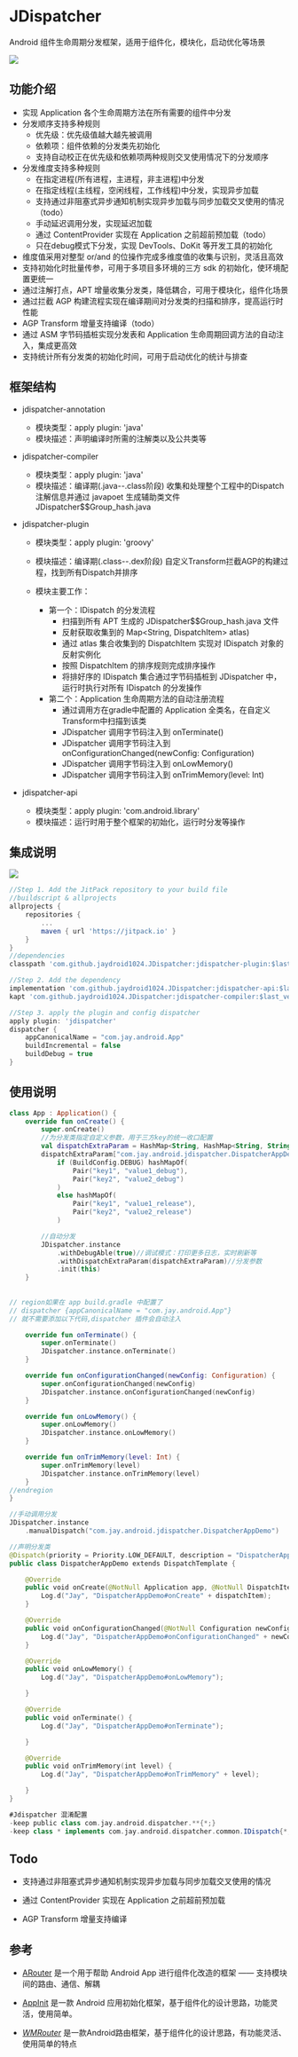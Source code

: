 # JDispatcher
Android 组件生命周期分发框架，适用于组件化，模块化，启动优化等场景

![](https://raw.githubusercontent.com/jaydroid1024/jay_image_repo/main/img/20210729184216.png)


## 功能介绍

- 实现 Application 各个生命周期方法在所有需要的组件中分发
- 分发顺序支持多种规则
  - 优先级：优先级值越大越先被调用
  - 依赖项：组件依赖的分发类先初始化
  - 支持自动校正在优先级和依赖项两种规则交叉使用情况下的分发顺序
- 分发维度支持多种规则
  - 在指定进程(所有进程，主进程，非主进程)中分发
  - 在指定线程(主线程，空闲线程，工作线程)中分发，实现异步加载
  - 支持通过非阻塞式异步通知机制实现异步加载与同步加载交叉使用的情况（todo）
  - 手动延迟调用分发，实现延迟加载
  - 通过 ContentProvider 实现在 Application 之前超前预加载（todo）
  - 只在debug模式下分发，实现 DevTools、DoKit 等开发工具的初始化
- 维度值采用对整型 or/and 的位操作完成多维度值的收集与识别，灵活且高效
- 支持初始化时批量传参，可用于多项目多环境的三方 sdk 的初始化，使环境配置更统一
- 通过注解打点，APT 增量收集分发类，降低耦合，可用于模块化，组件化场景
- 通过拦截 AGP 构建流程实现在编译期间对分发类的扫描和排序，提高运行时性能
- AGP Transform 增量支持编译（todo）
- 通过 ASM 字节码插桩实现分发表和 Application  生命周期回调方法的自动注入，集成更高效
- 支持统计所有分发类的初始化时间，可用于启动优化的统计与排查



## 框架结构

- jdispatcher-annotation
  - 模块类型：apply plugin: 'java'
  - 模块描述：声明编译时所需的注解类以及公共类等

- jdispatcher-compiler
  - 模块类型：apply plugin: 'java'
  - 模块描述：编译期(.java--.class阶段) 收集和处理整个工程中的Dispatch注解信息并通过 javapoet 生成辅助类文件 JDispatcher$$Group_hash.java 

- jdispatcher-plugin

  - 模块类型：apply plugin: 'groovy'

  - 模块描述：编译期(.class--.dex阶段) 自定义Transform拦截AGP的构建过程，找到所有Dispatch并排序

  - 模块主要工作：
    - 第一个：IDispatch 的分发流程
      - 扫描到所有 APT 生成的 JDispatcher$$Group_hash.java 文件
      - 反射获取收集到的 Map<String, DispatchItem> atlas)
      - 通过 atlas 集合收集到的 DispatchItem 实现对 IDispatch 对象的反射实例化
      - 按照 DispatchItem 的排序规则完成排序操作
      - 将排好序的 IDispatch 集合通过字节码插桩到 JDispatcher 中，运行时执行对所有 IDispatch 的分发操作
    - 第二个：Application 生命周期方法的自动注册流程
      - 通过调用方在gradle中配置的 Application 全类名，在自定义Transform中扫描到该类
      - JDispatcher 调用字节码注入到 onTerminate()
      - JDispatcher 调用字节码注入到 onConfigurationChanged(newConfig: Configuration)
      - JDispatcher 调用字节码注入到 onLowMemory()
      - JDispatcher 调用字节码注入到 onTrimMemory(level: Int)
- jdispatcher-api
  - 模块类型：apply plugin: 'com.android.library'
  - 模块描述：运行时用于整个框架的初始化，运行时分发等操作



## 集成说明

[![](https://jitpack.io/v/jaydroid1024/JDispatcher.svg)](https://jitpack.io/#jaydroid1024/JDispatcher)


```groovy
//Step 1. Add the JitPack repository to your build file
//buildscript & allprojects
allprojects {
    repositories {
        ...
        maven { url 'https://jitpack.io' }
    }
}
//dependencies
classpath 'com.github.jaydroid1024.JDispatcher:jdispatcher-plugin:$last_version'

//Step 2. Add the dependency
implementation 'com.github.jaydroid1024.JDispatcher:jdispatcher-api:$last_version'
kapt 'com.github.jaydroid1024.JDispatcher:jdispatcher-compiler:$last_version'

//Step 3. apply the plugin and config dispatcher
apply plugin: 'jdispatcher'
dispatcher {
    appCanonicalName = "com.jay.android.App"
    buildIncremental = false
    buildDebug = true
}

```



## 使用说明

```kotlin
class App : Application() {
    override fun onCreate() {
        super.onCreate()
        //为分发类指定自定义参数，用于三方key的统一收口配置
        val dispatchExtraParam = HashMap<String, HashMap<String, String>>()
        dispatchExtraParam["com.jay.android.jdispatcher.DispatcherAppDemo"] =
            if (BuildConfig.DEBUG) hashMapOf(
                Pair("key1", "value1_debug"),
                Pair("key2", "value2_debug")
            )
            else hashMapOf(
                Pair("key1", "value1_release"),
                Pair("key2", "value2_release")
            )

        //自动分发
        JDispatcher.instance
            .withDebugAble(true)//调试模式：打印更多日志，实时刷新等
            .withDispatchExtraParam(dispatchExtraParam)//分发参数
            .init(this)
    }
  
  
// region如果在 app build.gradle 中配置了
// dispatcher {appCanonicalName = "com.jay.android.App"}
// 就不需要添加以下代码,dispatcher 插件会自动注入

    override fun onTerminate() {
        super.onTerminate()
        JDispatcher.instance.onTerminate()
    }

    override fun onConfigurationChanged(newConfig: Configuration) {
        super.onConfigurationChanged(newConfig)
        JDispatcher.instance.onConfigurationChanged(newConfig)
    }

    override fun onLowMemory() {
        super.onLowMemory()
        JDispatcher.instance.onLowMemory()
    }

    override fun onTrimMemory(level: Int) {
        super.onTrimMemory(level)
        JDispatcher.instance.onTrimMemory(level)
    }
//endregion
}
```



```kotlin
//手动调用分发
JDispatcher.instance
    .manualDispatch("com.jay.android.jdispatcher.DispatcherAppDemo")
```




```kotlin
//声明分发类
@Dispatch(priority = Priority.LOW_DEFAULT, description = "DispatcherAppDemo")
public class DispatcherAppDemo extends DispatchTemplate {

    @Override
    public void onCreate(@NotNull Application app, @NotNull DispatchItem dispatchItem) {
        Log.d("Jay", "DispatcherAppDemo#onCreate" + dispatchItem);
    }

    @Override
    public void onConfigurationChanged(@NotNull Configuration newConfig) {
        Log.d("Jay", "DispatcherAppDemo#onConfigurationChanged" + newConfig);
    }

    @Override
    public void onLowMemory() {
        Log.d("Jay", "DispatcherAppDemo#onLowMemory");

    }

    @Override
    public void onTerminate() {
        Log.d("Jay", "DispatcherAppDemo#onTerminate");

    }

    @Override
    public void onTrimMemory(int level) {
        Log.d("Jay", "DispatcherAppDemo#onTrimMemory" + level);

    }
}
```



```groovy
#Jdispatcher 混淆配置
-keep public class com.jay.android.dispatcher.**{*;}
-keep class * implements com.jay.android.dispatcher.common.IDispatch{*;}
```



## Todo

  - 支持通过非阻塞式异步通知机制实现异步加载与同步加载交叉使用的情况

  - 通过 ContentProvider 实现在 Application 之前超前预加载

  - AGP Transform 增量支持编译

    

## 参考

- [ARouter](https://github.com/alibaba/ARouter/blob/master/README_CN.md) 是一个用于帮助 Android App 进行组件化改造的框架 —— 支持模块间的路由、通信、解耦

- [AppInit](https://github.com/bingoogolapple/AppInit) 是一款 Android 应用初始化框架，基于组件化的设计思路，功能灵活，使用简单。
- [*WMRouter*](https://github.com/meituan/WMRouter) 是一款Android路由框架，基于组件化的设计思路，有功能灵活、使用简单的特点

